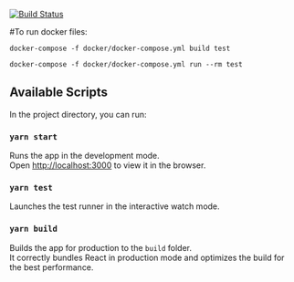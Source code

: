 [![Build Status](https://travis-ci.org/mmennis/petclinic-react-jwt-bootstrap.svg?branch=master)](https://travis-ci.org/mmennis/petclinic-react-jwt-bootstrap)

#To run docker files:

```docker-compose -f docker/docker-compose.yml build test```

```docker-compose -f docker/docker-compose.yml run --rm test```

## Available Scripts

In the project directory, you can run:

### `yarn start`

Runs the app in the development mode.<br />
Open [http://localhost:3000](http://localhost:3000) to view it in the browser.

### `yarn test`

Launches the test runner in the interactive watch mode.<br />

### `yarn build`

Builds the app for production to the `build` folder.<br />
It correctly bundles React in production mode and optimizes the build for the best performance.